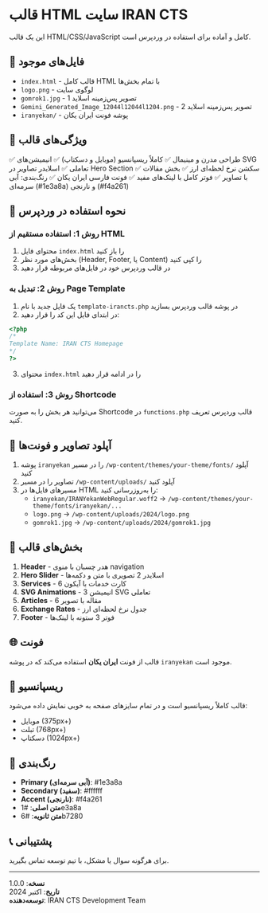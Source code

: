 # قالب HTML سایت IRAN CTS

این یک قالب HTML/CSS/JavaScript کامل و آماده برای استفاده در وردپرس است.

## 📁 فایل‌های موجود

- `index.html` - قالب کامل HTML با تمام بخش‌ها
- `logo.png` - لوگوی سایت
- `gomrok1.jpg` - تصویر پس‌زمینه اسلاید 1
- `Gemini_Generated_Image_12044l12044l1204.png` - تصویر پس‌زمینه اسلاید 2
- `iranyekan/` - پوشه فونت ایران یکان

## 🎨 ویژگی‌های قالب

✅ طراحی مدرن و مینیمال
✅ کاملاً ریسپانسیو (موبایل و دسکتاپ)
✅ انیمیشن‌های SVG تعاملی
✅ اسلایدر تصاویر در Hero Section
✅ سکشن نرخ لحظه‌ای ارز
✅ بخش مقالات با تصاویر
✅ فوتر کامل با لینک‌های مفید
✅ فونت فارسی ایران یکان
✅ رنگ‌بندی: آبی سرمه‌ای (#1e3a8a) و نارنجی (#f4a261)

## 🔧 نحوه استفاده در وردپرس

### روش 1: استفاده مستقیم از HTML
1. محتوای فایل `index.html` را باز کنید
2. بخش‌های مورد نظر (Header, Footer, یا Content) را کپی کنید
3. در قالب وردپرس خود در فایل‌های مربوطه قرار دهید

### روش 2: تبدیل به Page Template
1. یک فایل جدید با نام `template-irancts.php` در پوشه قالب وردپرس بسازید
2. در ابتدای فایل این کد را قرار دهید:
```php
<?php
/*
Template Name: IRAN CTS Homepage
*/
?>
```
3. محتوای `index.html` را در ادامه قرار دهید

### روش 3: استفاده از Shortcode
می‌توانید هر بخش را به صورت Shortcode در `functions.php` قالب وردپرس تعریف کنید.

## 📂 آپلود تصاویر و فونت‌ها

1. پوشه `iranyekan` را در مسیر `/wp-content/themes/your-theme/fonts/` آپلود کنید
2. تصاویر را در مسیر `/wp-content/uploads/` آپلود کنید
3. مسیرهای فایل‌ها در HTML را به‌روزرسانی کنید:
   - `iranyekan/IRANYekanWebRegular.woff2` → `/wp-content/themes/your-theme/fonts/iranyekan/...`
   - `logo.png` → `/wp-content/uploads/2024/logo.png`
   - `gomrok1.jpg` → `/wp-content/uploads/2024/gomrok1.jpg`

## 🎯 بخش‌های قالب

1. **Header** - هدر چسبان با منوی navigation
2. **Hero Slider** - اسلایدر 2 تصویری با متن و دکمه‌ها
3. **Services** - 6 کارت خدمات با آیکون
4. **SVG Animations** - 3 انیمیشن SVG تعاملی
5. **Articles** - 6 مقاله با تصویر
6. **Exchange Rates** - جدول نرخ لحظه‌ای ارز
7. **Footer** - فوتر 3 ستونه با لینک‌ها

## 🌐 فونت

قالب از فونت **ایران یکان** استفاده می‌کند که در پوشه `iranyekan` موجود است.

## 📱 ریسپانسیو

قالب کاملاً ریسپانسیو است و در تمام سایزهای صفحه به خوبی نمایش داده می‌شود:
- موبایل (375px+)
- تبلت (768px+)
- دسکتاپ (1024px+)

## 🎨 رنگ‌بندی

- **Primary (آبی سرمه‌ای)**: #1e3a8a
- **Secondary (سفید)**: #ffffff
- **Accent (نارنجی)**: #f4a261
- **متن اصلی**: #1e3a8a
- **متن ثانویه**: #6b7280

## 📞 پشتیبانی

برای هرگونه سوال یا مشکل، با تیم توسعه تماس بگیرید.

---

**نسخه**: 1.0.0  
**تاریخ**: اکتبر 2024  
**توسعه‌دهنده**: IRAN CTS Development Team
